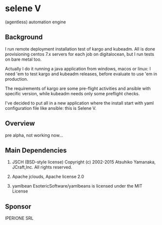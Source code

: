 # selene V
(agentless) automation engine



## Background
I run remote deployment installation test of kargo and kubeadm.
All is done provisioning centos 7.x servers for each job on digitalocean, but I run tests on bare metal too.

Actually I do it running a java application from windows, macos or linux:
I need 'em to test kargo and kubeadm releases, before evaluate to use 'em in production.

The requirements of kargo are some pre-flight activities and ansible with specific version, while kubeadm needs only some preflight checks.

I've decided to put all in a new application where the install start with yaml configuration file like ansible:
this is Selene V.



## Overview
pre alpha, not working now...



## Main Dependencies 

1) JSCH (BSD-style license) Copyright (c) 2002-2015 Atsuhiko Yamanaka, JCraft,Inc. All rights reserved.

2) Apache jclouds, Apache license 2.0

3) yamlbean EsotericSoftware/yamlbeans is licensed under the MIT License



## Sponsor
IPERIONE SRL


